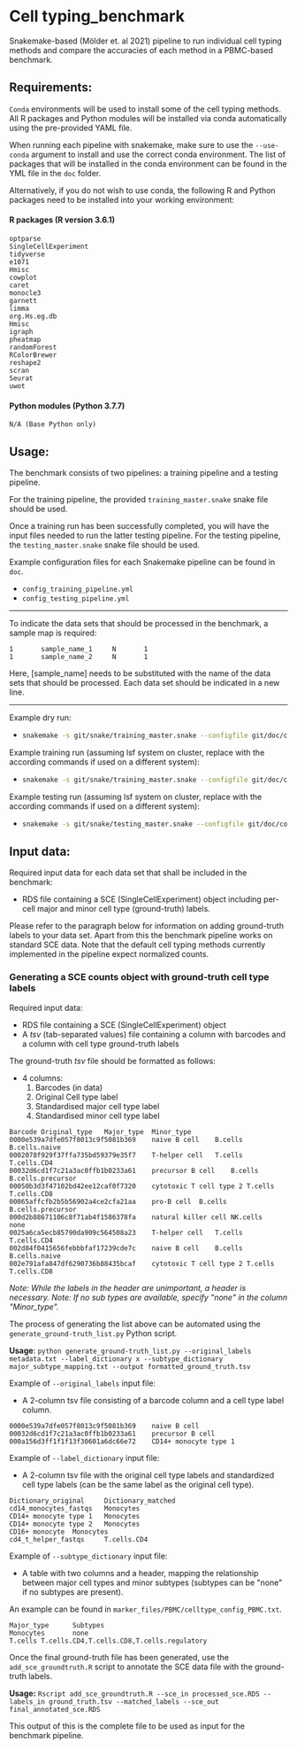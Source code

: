 # Cell typing_benchmark
Snakemake-based (Mölder et. al 2021)  pipeline to run individual cell typing methods and compare the accuracies of each method in a PBMC-based benchmark.

## Requirements:
`Conda` environments will be used to install some of the cell typing methods.
All R packages and Python modules will be installed via conda automatically using the pre-provided YAML file.

When running each pipeline with snakemake, make sure to use the `--use-conda` argument to install and use the correct conda environment. The list of packages that will be installed in the conda environment can be found in the YML file in the `doc` folder.

Alternatively, if you do not wish to use conda, the following R and Python packages need to be installed into your working environment:

#### R packages (R version 3.6.1)

```
optparse
SingleCellExperiment
tidyverse
e1071
Hmisc
cowplot
caret
monocle3
garnett
limma
org.Hs.eg.db
Hmisc
igraph
pheatmap
randomForest
RColorBrewer
reshape2
scran
Seurat
uwot
```

#### Python modules (Python 3.7.7)

```
N/A (Base Python only)
```

## Usage:
The benchmark consists of two pipelines: a training pipeline and a testing pipeline.

For the training pipeline, the provided `training_master.snake` snake file should be used.

Once a training run has been successfully completed, you will have the input files needed to run the latter testing pipeline. For the testing pipeline, the `testing_master.snake` snake file should be used.

Example configuration files for each Snakemake pipeline can be found in `doc`.

- `config_training_pipeline.yml`
- `config_testing_pipeline.yml`

---
To indicate the data sets that should be processed in the benchmark, a sample map is required:

```
1       sample_name_1     N       1
1       sample_name_2     N       1
```
Here, [sample_name] needs to be substituted with the name of the data sets that should be processed. Each data set should be indicated in a new line.

---

Example dry run:

- ```sh
  snakemake -s git/snake/training_master.snake --configfile git/doc/config_training_pipeline.yml -n
  ```

Example training run (assuming lsf system on cluster, replace with the according commands if used on a different system):

- ```sh
  snakemake -s git/snake/training_master.snake --configfile git/doc/config_training_pipeline.yml --cluster 'bsub -M {params.mem} -n {threads} -W {params.time} -R "rusage[mem={params.mem},scratch={params.scratch}]" -eo {params.lsferrfile} -oo {params.lsfoutfile}' -j 100 -p -k
  ```

Example testing run (assuming lsf system on cluster, replace with the according commands if used on a different system):

- ```sh
  snakemake -s git/snake/testing_master.snake --configfile git/doc/config_testing_pipeline.yml --cluster 'bsub -M {params.mem} -n {threads} -W {params.time} -R "rusage[mem={params.mem},scratch={params.scratch}]" -eo {params.lsferrfile} -oo {params.lsfoutfile}' -j 100 -p -k
  ```


## Input data:
Required input data for each data set that shall be included in the benchmark:

- RDS file containing a SCE (SingleCellExperiment) object including per-cell major and minor cell type (ground-truth) labels.

Please refer to the paragraph below for information on adding ground-truth labels to your data set. Apart from this the benchmark pipeline works on standard SCE data. Note that the default cell typing methods currently implemented in the pipeline expect normalized counts.
  
### Generating a SCE counts object with ground-truth cell type labels

Required input data:

- RDS file containing a SCE (SingleCellExperiment) object
- A *tsv* (tab-separated values) file containing a column with barcodes and a column with cell type ground-truth labels

The ground-truth *tsv* file should be formatted as follows:

- 4 columns:
  1. Barcodes (in data)
  2. Original Cell type label
  3. Standardised major cell type label
  4. Standardised minor cell type label

```
Barcode	Original_type	Major_type	Minor_type
0000e539a7dfe057f8013c9f5081b369	naive B cell	B.cells	B.cells.naive
0002078f929f37ffa735bd59379e35f7	T-helper cell	T.cells	T.cells.CD4
00032d6cd1f7c21a3ac0ffb1b0233a61	precursor B cell	B.cells	B.cells.precursor
00050b3d3f47102bd42ee12caf0f7320	cytotoxic T cell type 2	T.cells	T.cells.CD8
00065affcfb2b5b56902a4ce2cfa21aa	pro-B cell	B.cells	B.cells.precursor
000d2b88671106c8f71ab4f1586378fa	natural killer cell	NK.cells	none
0025a6ca5ecb85790da909c564508a23	T-helper cell	T.cells	T.cells.CD4
002d84f0415656febbbfaf17239cde7c	naive B cell	B.cells	B.cells.naive
002e791afa847df6290736b88435bcaf	cytotoxic T cell type 2	T.cells	T.cells.CD8
```

*Note: While the labels in the header are unimportant, a header is necessary.*
*Note: If no sub types are available, specify "none" in the column "Minor_type".*

The process of generating the list above can be automated using the `generate_ground-truth_list.py` Python script.

**Usage**: `python generate_ground-truth_list.py --original_labels metadata.txt --label_dictionary x --subtype_dictionary major_subtype_mapping.txt --output formatted_ground_truth.tsv `

Example of `--original_labels` input file:

- A 2-column tsv file consisting of a barcode column and a cell type label column.

```
0000e539a7dfe057f8013c9f5081b369	naive B cell
00032d6cd1f7c21a3ac0ffb1b0233a61	precursor B cell
000a156d3ff1f1f13f30601a6dc66e72	CD14+ monocyte type 1
```

Example of `--label_dictionary` input file:
- A 2-column tsv file with the original cell type labels and standardized cell type labels (can be the same label as the original cell type).

```
Dictionary_original     Dictionary_matched
cd14_monocytes_fastqs   Monocytes
CD14+ monocyte type 1   Monocytes
CD14+ monocyte type 2   Monocytes
CD16+ monocyte  Monocytes
cd4_t_helper_fastqs     T.cells.CD4
```


Example of `--subtype_dictionary` input file:

- A table with two columns and a header, mapping the relationship between major cell types and minor subtypes (subtypes can be "none" if no subtypes are present).

An example can be found in `marker_files/PBMC/celltype_config_PBMC.txt`. 

```
Major_type      Subtypes
Monocytes       none
T.cells T.cells.CD4,T.cells.CD8,T.cells.regulatory
```

Once the final ground-truth file has been generated, use the `add_sce_groundtruth.R` script to annotate the SCE data file with the ground-truth labels.

**Usage:** `Rscript add_sce_groundtruth.R --sce_in processed_sce.RDS --labels_in ground_truth.tsv --matched_labels --sce_out final_annotated_sce.RDS ` 

This output of this is the complete file to be used as input for the benchmark pipeline.
